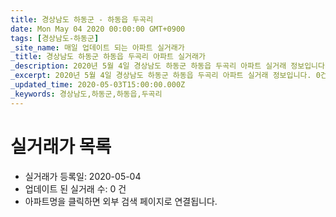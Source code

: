 ```yaml
---
title: 경상남도 하동군 - 하동읍 두곡리
date: Mon May 04 2020 00:00:00 GMT+0900
tags: [경상남도-하동군]
_site_name: 매일 업데이트 되는 아파트 실거래가
_title: 경상남도 하동군 하동읍 두곡리 아파트 실거래가
_description: 2020년 5월 4일 경상남도 하동군 하동읍 두곡리 아파트 실거래 정보입니다. 0건 아파트 정보가 있습니다.
_excerpt: 2020년 5월 4일 경상남도 하동군 하동읍 두곡리 아파트 실거래 정보입니다. 0건 아파트 정보가 있습니다.
_updated_time: 2020-05-03T15:00:00.000Z
_keywords: 경상남도,하동군,하동읍,두곡리
---
```






# 실거래가 목록
- 실거래가 등록일: 2020-05-04
- 업데이트 된 실거래 수: 0 건
- 아파트명을 클릭하면 외부 검색 페이지로 연결됩니다.




